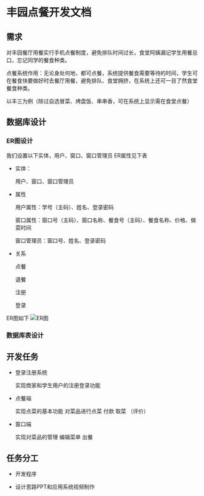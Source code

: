 # 丰园点餐开发文档


## 需求

对丰园餐厅用餐实行手机点餐制度，避免排队时间过长，食堂阿姨漏记学生用餐忌口，忘记同学的餐食种类。

点餐系统作用：无论身处何地，都可点餐，系统提供餐食需要等待的时间，学生可在餐食快要做好时去餐厅用餐，避免排队、食堂拥挤，在系统上还可一目了然食堂餐食种类。

以丰三为例（除过自选冒菜、烤盘饭、串串香，可在系统上显示需在食堂点餐）

## 数据库设计

### ER图设计

我们设置以下实体，用户、窗口、窗口管理员 ER属性见下表

- 实体：

  用户、窗口、窗口管理员

- 属性

  用户属性：学号（主码）、姓名、登录密码

  窗口属性：窗口号（主码）、窗口名称、餐食号（主码）、餐食名称、价格、做菜时间
  
  窗口管理员：窗口号、姓名、登录密码 




- 关系
   
  点餐

  退餐

  注册

  登录 

ER图如下
![ER图](/er图.png "ER图")

### 数据库表设计



## 开发任务

- 登录注册系统

  实现商家和学生用户的注册登录功能

- 点餐端

  实现点菜的基本功能 对菜品进行点菜 付款 取菜 （评价）

- 窗口端

  实现对菜品的管理 编辑菜单 出餐 

## 任务分工

- 开发程序

- 设计思路PPT和应用系统视频制作